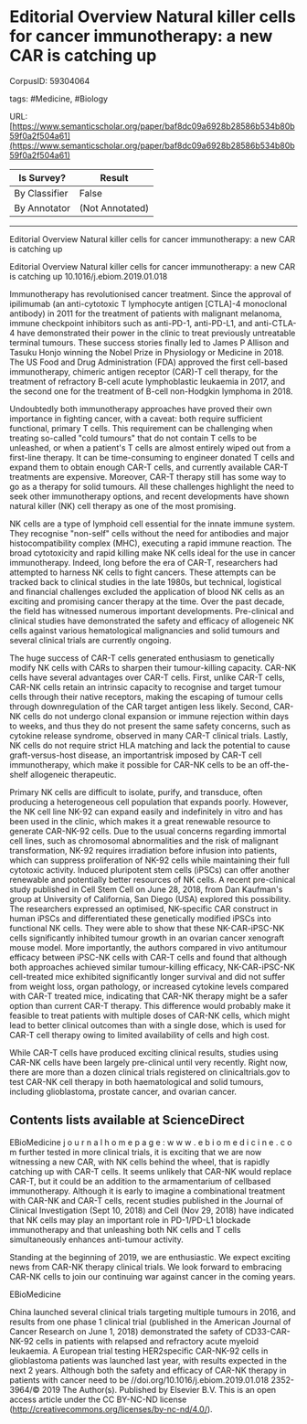 # Editorial Overview Natural killer cells for cancer immunotherapy: a new CAR is catching up

CorpusID: 59304064
 
tags: #Medicine, #Biology

URL: [https://www.semanticscholar.org/paper/baf8dc09a6928b28586b534b80b59f0a2f504a61](https://www.semanticscholar.org/paper/baf8dc09a6928b28586b534b80b59f0a2f504a61)
 
| Is Survey?        | Result          |
| ----------------- | --------------- |
| By Classifier     | False |
| By Annotator      | (Not Annotated) |

---

Editorial Overview Natural killer cells for cancer immunotherapy: a new CAR is catching up


Editorial Overview Natural killer cells for cancer immunotherapy: a new CAR is catching up
10.1016/j.ebiom.2019.01.018


Immunotherapy has revolutionised cancer treatment. Since the approval of ipilimumab (an anti-cytotoxic T lymphocyte antigen [CTLA]-4 monoclonal antibody) in 2011 for the treatment of patients with malignant melanoma, immune checkpoint inhibitors such as anti-PD-1, anti-PD-L1, and anti-CTLA-4 have demonstrated their power in the clinic to treat previously untreatable terminal tumours. These success stories finally led to James P Allison and Tasuku Honjo winning the Nobel Prize in Physiology or Medicine in 2018. The US Food and Drug Administration (FDA) approved the first cell-based immunotherapy, chimeric antigen receptor (CAR)-T cell therapy, for the treatment of refractory B-cell acute lymphoblastic leukaemia in 2017, and the second one for the treatment of B-cell non-Hodgkin lymphoma in 2018.

Undoubtedly both immunotherapy approaches have proved their own importance in fighting cancer, with a caveat: both require sufficient functional, primary T cells. This requirement can be challenging when treating so-called "cold tumours" that do not contain T cells to be unleashed, or when a patient's T cells are almost entirely wiped out from a first-line therapy. It can be time-consuming to engineer donated T cells and expand them to obtain enough CAR-T cells, and currently available CAR-T treatments are expensive. Moreover, CAR-T therapy still has some way to go as a therapy for solid tumours. All these challenges highlight the need to seek other immunotherapy options, and recent developments have shown natural killer (NK) cell therapy as one of the most promising.

NK cells are a type of lymphoid cell essential for the innate immune system. They recognise "non-self" cells without the need for antibodies and major histocompatibility complex (MHC), executing a rapid immune reaction. The broad cytotoxicity and rapid killing make NK cells ideal for the use in cancer immunotherapy. Indeed, long before the era of CAR-T, researchers had attempted to harness NK cells to fight cancers. These attempts can be tracked back to clinical studies in the late 1980s, but technical, logistical and financial challenges excluded the application of blood NK cells as an exciting and promising cancer therapy at the time. Over the past decade, the field has witnessed numerous important developments. Pre-clinical and clinical studies have demonstrated the safety and efficacy of allogeneic NK cells against various hematological malignancies and solid tumours and several clinical trials are currently ongoing.

The huge success of CAR-T cells generated enthusiasm to genetically modify NK cells with CARs to sharpen their tumour-killing capacity. CAR-NK cells have several advantages over CAR-T cells. First, unlike CAR-T cells, CAR-NK cells retain an intrinsic capacity to recognise and target tumour cells through their native receptors, making the escaping of tumour cells through downregulation of the CAR target antigen less likely. Second, CAR-NK cells do not undergo clonal expansion or immune rejection within days to weeks, and thus they do not present the same safety concerns, such as cytokine release syndrome, observed in many CAR-T clinical trials. Lastly, NK cells do not require strict HLA matching and lack the potential to cause graft-versus-host disease, an importantrisk imposed by CAR-T cell immunotherapy, which make it possible for CAR-NK cells to be an off-the-shelf allogeneic therapeutic.

Primary NK cells are difficult to isolate, purify, and transduce, often producing a heterogeneous cell population that expands poorly. However, the NK cell line NK-92 can expand easily and indefinitely in vitro and has been used in the clinic, which makes it a great renewable resource to generate CAR-NK-92 cells. Due to the usual concerns regarding immortal cell lines, such as chromosomal abnormalities and the risk of malignant transformation, NK-92 requires irradiation before infusion into patients, which can suppress proliferation of NK-92 cells while maintaining their full cytotoxic activity. Induced pluripotent stem cells (iPSCs) can offer another renewable and potentially better resources of NK cells. A recent pre-clinical study published in Cell Stem Cell on June 28, 2018, from Dan Kaufman's group at University of California, San Diego (USA) explored this possibility. The researchers expressed an optimised, NK-specific CAR construct in human iPSCs and differentiated these genetically modified iPSCs into functional NK cells. They were able to show that these NK-CAR-iPSC-NK cells significantly inhibited tumour growth in an ovarian cancer xenograft mouse model. More importantly, the authors compared in vivo antitumour efficacy between iPSC-NK cells with CAR-T cells and found that although both approaches achieved similar tumour-killing efficacy, NK-CAR-iPSC-NK cell-treated mice exhibited significantly longer survival and did not suffer from weight loss, organ pathology, or increased cytokine levels compared with CAR-T treated mice, indicating that CAR-NK therapy might be a safer option than current CAR-T therapy. This difference would probably make it feasible to treat patients with multiple doses of CAR-NK cells, which might lead to better clinical outcomes than with a single dose, which is used for CAR-T cell therapy owing to limited availability of cells and high cost.

While CAR-T cells have produced exciting clinical results, studies using CAR-NK cells have been largely pre-clinical until very recently. Right now, there are more than a dozen clinical trials registered on clinicaltrials.gov to test CAR-NK cell therapy in both haematological and solid tumours, including glioblastoma, prostate cancer, and ovarian cancer. 


## Contents lists available at ScienceDirect

EBioMedicine j o u r n a l h o m e p a g e : w w w . e b i o m e d i c i n e . c o m further tested in more clinical trials, it is exciting that we are now witnessing a new CAR, with NK cells behind the wheel, that is rapidly catching up with CAR-T cells. It seems unlikely that CAR-NK would replace CAR-T, but it could be an addition to the armamentarium of cellbased immunotherapy. Although it is early to imagine a combinational treatment with CAR-NK and CAR-T cells, recent studies published in the Journal of Clinical Investigation (Sept 10, 2018) and Cell (Nov 29, 2018) have indicated that NK cells may play an important role in PD-1/PD-L1 blockade immunotherapy and that unleashing both NK cells and T cells simultaneously enhances anti-tumour activity.

Standing at the beginning of 2019, we are enthusiastic. We expect exciting news from CAR-NK therapy clinical trials. We look forward to embracing CAR-NK cells to join our continuing war against cancer in the coming years.

EBioMedicine


China launched several clinical trials targeting multiple tumours in 2016, and results from one phase 1 clinical trial (published in the American Journal of Cancer Research on June 1, 2018) demonstrated the safety of CD33-CAR-NK-92 cells in patients with relapsed and refractory acute myeloid leukaemia. A European trial testing HER2specific CAR-NK-92 cells in glioblastoma patients was launched last year, with results expected in the next 2 years. Although both the safety and efficacy of CAR-NK therapy in patients with cancer need to be //doi.org/10.1016/j.ebiom.2019.01.018 2352-3964/© 2019 The Author(s). Published by Elsevier B.V. This is an open access article under the CC BY-NC-ND license (http://creativecommons.org/licenses/by-nc-nd/4.0/).